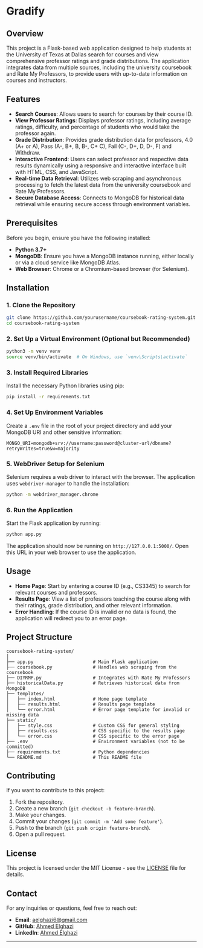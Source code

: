 
# Gradify

## Overview

This project is a Flask-based web application designed to help students at the University of Texas at Dallas search for courses and view comprehensive professor ratings and grade distributions. The application integrates data from multiple sources, including the university coursebook and Rate My Professors, to provide users with up-to-date information on courses and instructors.

## Features

- **Search Courses**: Allows users to search for courses by their course ID.
- **View Professor Ratings**: Displays professor ratings, including average ratings, difficulty, and percentage of students who would take the professor again.
- **Grade Distribution**: Provides grade distribution data for professors, 4.0 (A+ or A), Pass (A-, B+, B, B-, C+ C), Fail (C-, D+, D, D-, F) and Withdraw.
- **Interactive Frontend**: Users can select professor and respective data results dynamically using a responsive and interactive interface built with HTML, CSS, and JavaScript.
- **Real-time Data Retrieval**: Utilizes web scraping and asynchronous processing to fetch the latest data from the university coursebook and Rate My Professors.
- **Secure Database Access**: Connects to MongoDB for historical data retrieval while ensuring secure access through environment variables.

## Prerequisites

Before you begin, ensure you have the following installed:

- **Python 3.7+**
- **MongoDB**: Ensure you have a MongoDB instance running, either locally or via a cloud service like MongoDB Atlas.
- **Web Browser**: Chrome or a Chromium-based browser (for Selenium).

## Installation

### 1. Clone the Repository

```bash
git clone https://github.com/yourusername/coursebook-rating-system.git
cd coursebook-rating-system
```

### 2. Set Up a Virtual Environment (Optional but Recommended)

```bash
python3 -m venv venv
source venv/bin/activate  # On Windows, use `venv\Scripts\activate`
```

### 3. Install Required Libraries

Install the necessary Python libraries using pip:

```bash
pip install -r requirements.txt
```

### 4. Set Up Environment Variables

Create a `.env` file in the root of your project directory and add your MongoDB URI and other sensitive information:

```plaintext
MONGO_URI=mongodb+srv://username:password@cluster-url/dbname?retryWrites=true&w=majority
```

### 5. WebDriver Setup for Selenium

Selenium requires a web driver to interact with the browser. The application uses `webdriver-manager` to handle the installation:

```bash
python -m webdriver_manager.chrome
```

### 6. Run the Application

Start the Flask application by running:

```bash
python app.py
```

The application should now be running on `http://127.0.0.1:5000/`. Open this URL in your web browser to use the application.

## Usage

- **Home Page**: Start by entering a course ID (e.g., CS3345) to search for relevant courses and professors.
- **Results Page**: View a list of professors teaching the course along with their ratings, grade distribution, and other relevant information.
- **Error Handling**: If the course ID is invalid or no data is found, the application will redirect you to an error page.

## Project Structure

```
coursebook-rating-system/
│
├── app.py                      # Main Flask application
├── coursebook.py               # Handles web scraping from the coursebook
├── DIYRMP.py                   # Integrates with Rate My Professors
├── historicalData.py           # Retrieves historical data from MongoDB
├── templates/
│   ├── index.html              # Home page template
│   ├── results.html            # Results page template
│   └── error.html              # Error page template for invalid or missing data
├── static/
│   ├── style.css               # Custom CSS for general styling
│   ├── results.css             # CSS specific to the results page
│   └── error.css               # CSS specific to the error page
├── .env                        # Environment variables (not to be committed)
├── requirements.txt            # Python dependencies
└── README.md                   # This README file
```

## Contributing

If you want to contribute to this project:

1. Fork the repository.
2. Create a new branch (`git checkout -b feature-branch`).
3. Make your changes.
4. Commit your changes (`git commit -m 'Add some feature'`).
5. Push to the branch (`git push origin feature-branch`).
6. Open a pull request.

## License

This project is licensed under the MIT License - see the [LICENSE](LICENSE) file for details.

## Contact

For any inquiries or questions, feel free to reach out:

- **Email**: aelghazi6@gmail.com
- **GitHub**: [Ahmed Elghazi](https://github.com/ahmed-elghazi)
- **LinkedIn**: [Ahmed Elghazi](https://www.linkedin.com/in/ahmed-elghazi)

---
